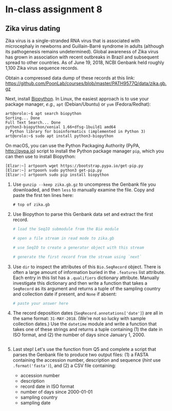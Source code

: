 # In-class assignment 8

## Zika virus dating

Zika virus is a single-stranded RNA virus that is associated with microcephaly in newborns and Guillain-Barré syndrome in adults (although its pathogenesis remains undetermined).  Global awareness of Zika virus has grown in association with recent outbreaks in Brazil and subsequent spread to other countries.  As of June 19, 2018, NCBI Genbank held roughly 1,100 Zika virus sequence records.  

Obtain a compressed data dump of these records at this link:
https://github.com/PoonLab/courses/blob/master/PATH9577Q/data/zika.gb.gz

Next, install [Biopython](https://biopython.org/).  In Linux, the easiest approach is to use your package manager, *e.g.,* `apt` (Debian/Ubuntu) or `yum` (Fedora/Redhat):
```
art@orolo:~$ apt search biopython
Sorting... Done
Full Text Search... Done
python3-biopython/xenial 1.66+dfsg-1build1 amd64
  Python library for bioinformatics (implemented in Python 3)
art@orolo:~$ sudo apt install python3-biopython
```

On macOS, you can use the Python Packaging Authority (PyPA, http://pypa.io) script to install the Python package manager `pip`, which you can then use to install Biopython:
```
[Elzar:~] artpoon% wget https://bootstrap.pypa.io/get-pip.py
[Elzar:~] artpoon% sudo python3 get-pip.py
[Elzar:~] artpoon% sudo pip install biopython
```

1. Use `gunzip --keep zika.gb.gz` to uncompress the Genbank file you downloaded, and then `less` to manually examine the file.  Copy and paste the first ten lines here:
   ```
   # top of zika.gb
   ```


2. Use Biopython to parse this Genbank data set and extract the first record.
   ```python
   # load the SeqIO submodule from the Bio module
   
   # open a file stream in read mode to zika.gb

   # use SeqIO to create a generator object with this stream
   
   # generate the first record from the stream using `next`
   
   ```


4. Use `dir` to inspect the attributes of this `Bio.SeqRecord` object.  There is often a large amount of information buried in the `.features` list attribute.  Each entry in this list has a `.qualifiers` dictionary attribute.  Manually investigate this dictionary and then write a function that takes a `SeqRecord` as its argument and returns a tuple of the sampling country and collection date if present, and `None` if absent:
   ```python
   # paste your answer here
   
   ```


5. The record deposition dates (`SeqRecord.annotations['date']`) are all in the same format: `31-MAY-2018`.  (We're not so lucky with sample collection dates.)  Use the `datetime` module and write a function that takes one of these strings and returns a tuple containing (1) the date in ISO format, and (2) the number of days since January 1, 2000.
   ```python
   
   
   ```


6. Last step!  Let's use the function from Q5 and complete a script that parses the Genbank file to produce two output files: (1) a FASTA containing the accession number, description and sequence (*hint* use `.format('fasta')`), and (2) a CSV file containing:
   * accession number
   * description
   * record date in ISO format
   * number of days since 2000-01-01
   * sampling country
   * sampling date




